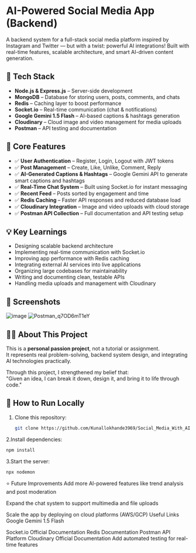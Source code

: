 # AI-Powered Social Media App (Backend)

A backend system for a full-stack social media platform inspired by Instagram and Twitter — but with a twist: powerful AI integrations! Built with real-time features, scalable architecture, and smart AI-driven content generation.

## 🚀 Tech Stack

- **Node.js & Express.js** – Server-side development
- **MongoDB** – Database for storing users, posts, comments, and chats
- **Redis** – Caching layer to boost performance
- **Socket.io** – Real-time communication (chat & notifications)
- **Google Gemini 1.5 Flash** – AI-based captions & hashtags generation
- **Cloudinary** – Cloud image and video management for media uploads
- **Postman** – API testing and documentation

## 🔧 Core Features

- ✅ **User Authentication** – Register, Login, Logout with JWT tokens
- ✅ **Post Management** – Create, Like, Unlike, Comment, Reply
- ✅ **AI-Generated Captions & Hashtags** – Google Gemini API to generate smart captions and hashtags
- ✅ **Real-Time Chat System** – Built using Socket.io for instant messaging
- ✅ **Recent Feed** – Posts sorted by engagement and time
- ✅ **Redis Caching** – Faster API responses and reduced database load
- ✅ **Cloudinary Integration** – Image and video uploads with cloud storage
- ✅ **Postman API Collection** – Full documentation and API testing setup

## 💡 Key Learnings

- Designing scalable backend architecture
- Implementing real-time communication with Socket.io
- Improving app performance with Redis caching
- Integrating external AI services into live applications
- Organizing large codebases for maintainability
- Writing and documenting clean, testable APIs
- Handling media uploads and management with Cloudinary

## 📸 Screenshots

![image](https://github.com/user-attachments/assets/3574610c-e072-4ed3-81c5-32e0b30d27be)
![Postman_q7OD6mT1eY](https://github.com/user-attachments/assets/504d629e-d86b-4c30-bab0-cb05c3f70392)

## 👨‍💻 About This Project

This is a **personal passion project**, not a tutorial or assignment.  
It represents real problem-solving, backend system design, and integrating AI technologies practically.

Through this project, I strengthened my belief that:  
"Given an idea, I can break it down, design it, and bring it to life through code."

## 📂 How to Run Locally

1. Clone this repository:
   ```bash
   git clone https://github.com/Kunallokhande3969/Social_Media_With_AI.git
   ```
2.Install dependencies:
   ```bash
npm install
```
3.Start the server:
 ```bash
npx nodemon
```

⭐ Future Improvements
Add more AI-powered features like trend analysis and post moderation

Expand the chat system to support multimedia and file uploads

Scale the app by deploying on cloud platforms (AWS/GCP)
 Useful Links
Google Gemini 1.5 Flash

Socket.io Official Documentation
Redis Documentation
Postman API Platform
Cloudinary Official Documentation
Add automated testing for real-time features




